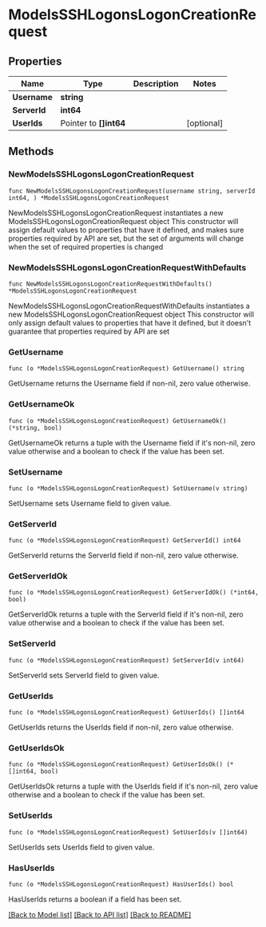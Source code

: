# ModelsSSHLogonsLogonCreationRequest

## Properties

Name | Type | Description | Notes
------------ | ------------- | ------------- | -------------
**Username** | **string** |  | 
**ServerId** | **int64** |  | 
**UserIds** | Pointer to **[]int64** |  | [optional] 

## Methods

### NewModelsSSHLogonsLogonCreationRequest

`func NewModelsSSHLogonsLogonCreationRequest(username string, serverId int64, ) *ModelsSSHLogonsLogonCreationRequest`

NewModelsSSHLogonsLogonCreationRequest instantiates a new ModelsSSHLogonsLogonCreationRequest object
This constructor will assign default values to properties that have it defined,
and makes sure properties required by API are set, but the set of arguments
will change when the set of required properties is changed

### NewModelsSSHLogonsLogonCreationRequestWithDefaults

`func NewModelsSSHLogonsLogonCreationRequestWithDefaults() *ModelsSSHLogonsLogonCreationRequest`

NewModelsSSHLogonsLogonCreationRequestWithDefaults instantiates a new ModelsSSHLogonsLogonCreationRequest object
This constructor will only assign default values to properties that have it defined,
but it doesn't guarantee that properties required by API are set

### GetUsername

`func (o *ModelsSSHLogonsLogonCreationRequest) GetUsername() string`

GetUsername returns the Username field if non-nil, zero value otherwise.

### GetUsernameOk

`func (o *ModelsSSHLogonsLogonCreationRequest) GetUsernameOk() (*string, bool)`

GetUsernameOk returns a tuple with the Username field if it's non-nil, zero value otherwise
and a boolean to check if the value has been set.

### SetUsername

`func (o *ModelsSSHLogonsLogonCreationRequest) SetUsername(v string)`

SetUsername sets Username field to given value.


### GetServerId

`func (o *ModelsSSHLogonsLogonCreationRequest) GetServerId() int64`

GetServerId returns the ServerId field if non-nil, zero value otherwise.

### GetServerIdOk

`func (o *ModelsSSHLogonsLogonCreationRequest) GetServerIdOk() (*int64, bool)`

GetServerIdOk returns a tuple with the ServerId field if it's non-nil, zero value otherwise
and a boolean to check if the value has been set.

### SetServerId

`func (o *ModelsSSHLogonsLogonCreationRequest) SetServerId(v int64)`

SetServerId sets ServerId field to given value.


### GetUserIds

`func (o *ModelsSSHLogonsLogonCreationRequest) GetUserIds() []int64`

GetUserIds returns the UserIds field if non-nil, zero value otherwise.

### GetUserIdsOk

`func (o *ModelsSSHLogonsLogonCreationRequest) GetUserIdsOk() (*[]int64, bool)`

GetUserIdsOk returns a tuple with the UserIds field if it's non-nil, zero value otherwise
and a boolean to check if the value has been set.

### SetUserIds

`func (o *ModelsSSHLogonsLogonCreationRequest) SetUserIds(v []int64)`

SetUserIds sets UserIds field to given value.

### HasUserIds

`func (o *ModelsSSHLogonsLogonCreationRequest) HasUserIds() bool`

HasUserIds returns a boolean if a field has been set.


[[Back to Model list]](../README.md#documentation-for-models) [[Back to API list]](../README.md#documentation-for-api-endpoints) [[Back to README]](../README.md)


